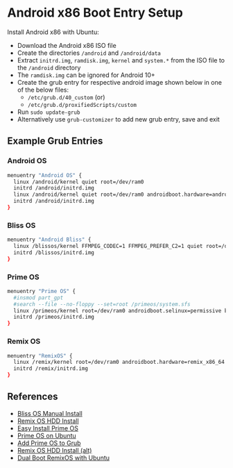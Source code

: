 # Android x86 Boot Entry Setup

Install Android x86 with Ubuntu:

- Download the Android x86 ISO file
- Create the directories `/android` and `/android/data`
- Extract `initrd.img`, `ramdisk.img`, `kernel` and `system.*` from the ISO file to the `/android` directory
- The `ramdisk.img` can be ignored for Android 10+
- Create the grub entry for respective android image shown below in one of the below files:
  - `/etc/grub.d/40_custom` (or)
  - `/etc/grub.d/proxifiedScripts/custom`
- Run `sudo update-grub`
- Alternatively use `grub-customizer` to add new grub entry, save and exit

## Example Grub Entries

### Android OS

```sh
menuentry "Android OS" {
  linux /android/kernel quiet root=/dev/ram0
  initrd /android/initrd.img
  linux /android/kernel quiet root=/dev/ram0 androidboot.hardware=android_x86 SRC=/android
  initrd /android/initrd.img
}
```

### Bliss OS

```sh
menuentry "Android Bliss" {
  linux /blissos/kernel FFMPEG_CODEC=1 FFMPEG_PREFER_C2=1 quiet root=/dev/ram0 SRC=/blissos
  initrd /blissos/initrd.img
}
```

### Prime OS

```sh
menuentry "Prime OS" {
  #insmod part_gpt
  #search --file --no-floppy --set=root /primeos/system.sfs
  linux /primeos/kernel root=/dev/ram0 androidboot.selinux=permissive buildvariant=userdebug SRC=/primeos
  initrd /primeos/initrd.img
}
```

### Remix OS

```sh
menuentry "RemixOS" {
  linux /remix/kernel root=/dev/ram0 androidboot.hardware=remix_x86_64 androidboot.selinux=permissive quiet SERIAL=random logo.showlogo=1 SRC= DATA= CREATE_DATA_IMG=1
  initrd /remix/initrd.img
}
```

## References

- [Bliss OS Manual Install](https://docs.blissos.org/installation/manual-install-on-linux)
- [Remix OS HDD Install](https://techposts.org/installing-remix-os-hdd-using-ubuntu-linux-os.html)
- [Easy Install Prime OS](https://www.fosslicious.com/2022/01/easy-install-prime-os-2-on-linux.html)
- [Prime OS on Ubuntu](https://itsfoss.community/t/install-primeos-on-ubuntu-or-any-other-distro/7405)
- [Add Prime OS to Grub](https://unix.stackexchange.com/questions/492587/add-prime-os-android-x86-x64-to-grub-menu)
- [Remix OS HDD Install (alt)](https://techposts.org/installing-remix-os-hdd-using-ubuntu-linux-os/)
- [Dual Boot RemixOS with Ubuntu](https://deepakpk.medium.com/how-to-dual-boot-remixos-with-ubuntu-c7ee2d973f72)
